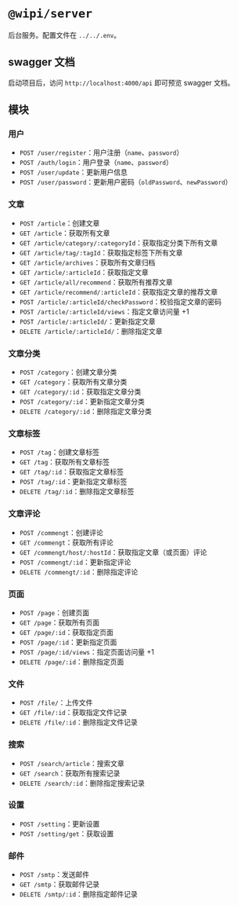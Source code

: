 # `@wipi/server`

后台服务。配置文件在 `../../.env`。

## swagger 文档

启动项目后，访问 `http://localhost:4000/api` 即可预览 swagger 文档。

## 模块

### 用户

- `POST /user/register`：用户注册（`name`、`password`）
- `POST /auth/login`：用户登录（`name`、`password`）
- `POST /user/update`：更新用户信息
- `POST /user/password`：更新用户密码（`oldPassword`、`newPassword`）

### 文章

- `POST /article`：创建文章
- `GET /article`：获取所有文章
- `GET /article/category/:categoryId`：获取指定分类下所有文章
- `GET /article/tag/:tagId`：获取指定标签下所有文章
- `GET /article/archives`：获取所有文章归档
- `GET /article/:articleId`：获取指定文章
- `GET /article/all/recommend`：获取所有推荐文章
- `GET /article/recommend/:articleId`：获取指定文章的推荐文章
- `POST /article/:articleId/checkPassword`：校验指定文章的密码
- `POST /article/:articleId/views`：指定文章访问量 +1
- `POST /article/:articleId/`：更新指定文章
- `DELETE /article/:articleId/`：删除指定文章

### 文章分类

- `POST /category`：创建文章分类
- `GET /category`：获取所有文章分类
- `GET /category/:id`：获取指定文章分类
- `POST /category/:id`：更新指定文章分类
- `DELETE /category/:id`：删除指定文章分类

### 文章标签

- `POST /tag`：创建文章标签
- `GET /tag`：获取所有文章标签
- `GET /tag/:id`：获取指定文章标签
- `POST /tag/:id`：更新指定文章标签
- `DELETE /tag/:id`：删除指定文章标签

### 文章评论

- `POST /commengt`：创建评论
- `GET /commengt`：获取所有评论
- `GET /commengt/host/:hostId`：获取指定文章（或页面）评论
- `POST /commengt/:id`：更新指定评论
- `DELETE /commengt/:id`：删除指定评论

### 页面

- `POST /page`：创建页面
- `GET /page`：获取所有页面
- `GET /page/:id`：获取指定页面
- `POST /page/:id`：更新指定页面
- `POST /page/:id/views`：指定页面访问量 +1
- `DELETE /page/:id`：删除指定页面

### 文件

- `POST /file/`：上传文件
- `GET /file/:id`：获取指定文件记录
- `DELETE /file/:id`：删除指定文件记录

### 搜索

- `POST /search/article`：搜索文章
- `GET /search`：获取所有搜索记录
- `DELETE /search/:id`：删除指定搜索记录

### 设置

- `POST /setting`：更新设置
- `POST /setting/get`：获取设置

### 邮件

- `POST /smtp`：发送邮件
- `GET /smtp`：获取邮件记录
- `DELETE /smtp/:id`：删除指定邮件记录
